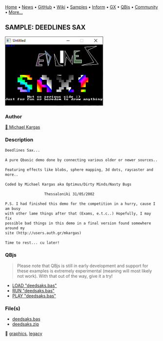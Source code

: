 [Home](https://qb64.com) • [News](../../news.md) • [GitHub](https://github.com/QB64Official/qb64) • [Wiki](https://github.com/QB64Official/qb64/wiki) • [Samples](../../samples.md) • [Inform](../../inform.md) • [GX](../../gx.md) • [QBjs](../../qbjs.md) • [Community](../../community.md) • [More...](../../more.md)

## SAMPLE: DEEDLINES SAX

![screenshot.png](img/screenshot.png)

### Author

[🐝 Michael Kargas](../michael-kargas.md) 

### Description

```text
Deedlines Sax...

A pure Qbasic demo done by connecting various older or newer sources..

Featuring effects like blobs, sphere mapping, 3d dots, raycaster and more..

Coded by Michael Kargas aka Optimus/Dirty Minds/Nasty Bugs

                  Thessaloniki 31/05/2002

P.S. I had finished this demo for the competition in a hurry, cause I am busy
with other lame things after that (Exams, e.t.c..) Hopefully, I may fix
possible bad things in this demo in a final version found somewhere around my
site (http://users.auth.gr/mkargas)

Time to rest... cu later!
```

### QBjs

> Please note that QBjs is still in early development and support for these examples is extremely experimental (meaning will most likely not work). With that out of the way, give it a try!

* [LOAD "deedsaks.bas"](https://v6p9d9t4.ssl.hwcdn.net/html/5963335/index.html?src=https://qb64.com/samples/deedlines-sax/src/deedsaks.bas)
* [RUN "deedsaks.bas"](https://v6p9d9t4.ssl.hwcdn.net/html/5963335/index.html?mode=auto&src=https://qb64.com/samples/deedlines-sax/src/deedsaks.bas)
* [PLAY "deedsaks.bas"](https://v6p9d9t4.ssl.hwcdn.net/html/5963335/index.html?mode=play&src=https://qb64.com/samples/deedlines-sax/src/deedsaks.bas)

### File(s)

* [deedsaks.bas](src/deedsaks.bas)
* [deedsaks.zip](src/deedsaks.zip)

🔗 [graphics](../graphics.md), [legacy](../legacy.md)
